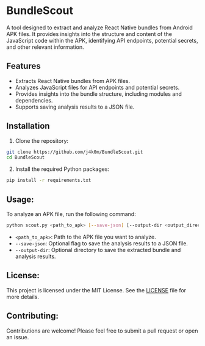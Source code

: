 # BundleScout
A tool designed to extract and analyze React Native bundles from Android APK files. It provides insights into the structure and content of the JavaScript code within the APK, identifying API endpoints, potential secrets, and other relevant information. 

## Features

- Extracts React Native bundles from APK files.
- Analyzes JavaScript files for API endpoints and potential secrets.
- Provides insights into the bundle structure, including modules and dependencies.
- Supports saving analysis results to a JSON file.

## Installation

1. Clone the repository:

```bash
git clone https://github.com/j4k0m/BundleScout.git
cd BundleScout
```

2. Install the required Python packages:

```bash
pip install -r requirements.txt
```

## Usage:

To analyze an APK file, run the following command:

```bash
python scout.py <path_to_apk> [--save-json] [--output-dir <output_directory>]
```

- `<path_to_apk>`: Path to the APK file you want to analyze.
- `--save-json`: Optional flag to save the analysis results to a JSON file.
- `--output-dir`: Optional directory to save the extracted bundle and analysis results.

## License:

This project is licensed under the MIT License. See the [LICENSE](LICENSE) file for more details.

## Contributing:

Contributions are welcome! Please feel free to submit a pull request or open an issue.
